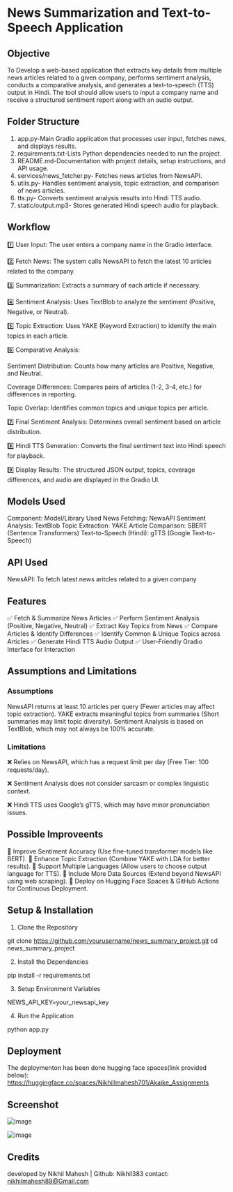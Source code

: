 # News Summarization and Text-to-Speech Application

## Objective

To Develop a web-based application that extracts key details from multiple news articles related to a given company, performs sentiment analysis, conducts a comparative analysis, and generates a text-to-speech (TTS) output in Hindi. The tool should allow users to input a company name and receive a structured sentiment report along with an audio output.

## Folder Structure

1. app.py-Main Gradio application that processes user input, fetches news, and displays results.
2. requirements.txt-Lists Python dependencies needed to run the project.
3. README.md-Documentation with project details, setup instructions, and API usage.
4. services/news_fetcher.py- Fetches news articles from NewsAPI.
5. utils.py- Handles sentiment analysis, topic extraction, and comparison of news articles.
6. tts.py- Converts sentiment analysis results into Hindi TTS audio.
7. static/output.mp3- Stores generated Hindi speech audio for playback.

## Workflow

1️⃣ User Input: The user enters a company name in the Gradio interface.

2️⃣ Fetch News: The system calls NewsAPI to fetch the latest 10 articles related to the company.

3️⃣ Summarization: Extracts a summary of each article if necessary.

4️⃣ Sentiment Analysis: Uses TextBlob to analyze the sentiment (Positive, Negative, or Neutral).

5️⃣ Topic Extraction: Uses YAKE (Keyword Extraction) to identify the main topics in each article.

6️⃣ Comparative Analysis:

Sentiment Distribution: Counts how many articles are Positive, Negative, and Neutral.

Coverage Differences: Compares pairs of articles (1-2, 3-4, etc.) for differences in reporting.

Topic Overlap: Identifies common topics and unique topics per article.

7️⃣ Final Sentiment Analysis: Determines overall sentiment based on article distribution.

8️⃣ Hindi TTS Generation: Converts the final sentiment text into Hindi speech for playback.

9️⃣ Display Results: The structured JSON output, topics, coverage differences, and audio are displayed in the Gradio UI.

## Models Used

Component: Model/Library Used
News Fetching: NewsAPI
Sentiment Analysis: TextBlob
Topic Extraction: YAKE
Article Comparison: SBERT (Sentence Transformers)
Text-to-Speech (Hindi): gTTS (Google Text-to-Speech)

## API Used

NewsAPI: To fetch latest news aritcles related to a given company

## Features

✅ Fetch & Summarize News Articles
✅ Perform Sentiment Analysis (Positive, Negative, Neutral)
✅ Extract Key Topics from News
✅ Compare Articles & Identify Differences
✅ Identify Common & Unique Topics across Articles
✅ Generate Hindi TTS Audio Output
✅ User-Friendly Gradio Interface for Interaction

## Assumptions and Limitations

### Assumptions

NewsAPI returns at least 10 articles per query (Fewer articles may affect topic extraction).
YAKE extracts meaningful topics from summaries (Short summaries may limit topic diversity).
Sentiment Analysis is based on TextBlob, which may not always be 100% accurate.

### Limitations

❌ Relies on NewsAPI, which has a request limit per day (Free Tier: 100 requests/day).

❌ Sentiment Analysis does not consider sarcasm or complex linguistic context.

❌ Hindi TTS uses Google’s gTTS, which may have minor pronunciation issues.

## Possible Improveents

🔹 Improve Sentiment Accuracy (Use fine-tuned transformer models like BERT).
🔹 Enhance Topic Extraction (Combine YAKE with LDA for better results).
🔹 Support Multiple Languages (Allow users to choose output language for TTS).
🔹 Include More Data Sources (Extend beyond NewsAPI using web scraping).
🔹 Deploy on Hugging Face Spaces & GitHub Actions for Continuous Deployment.

## Setup & Installation

1. Clone the Repository

git clone https://github.com/yourusername/news_summary_project.git
cd news_summary_project

2. Install the Dependancies

pip install -r requirements.txt

3. Setup Environment Variables

NEWS_API_KEY=your_newsapi_key

4. Run the Application

python app.py

## Deployment

The deploymenton has been done hugging face spaces(link provided below): https://huggingface.co/spaces/Nikhillmahesh701/Akaike_Assignments

## Screenshot
![image](https://github.com/user-attachments/assets/15406c5f-3fd3-416a-9bbe-5f0fcf4ee7d7)

![image](https://github.com/user-attachments/assets/d5bc2a9b-736f-47db-a9e6-7d8abc8c7e7e)

## Credits

developed by Nikhil Mahesh | Github: Nikhil383
contact: nikhilmahesh89@Gmail.com
